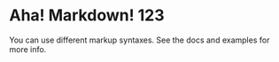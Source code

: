 # Aha! Markdown! 123

You can use different markup syntaxes.
See the docs and examples for more info.
